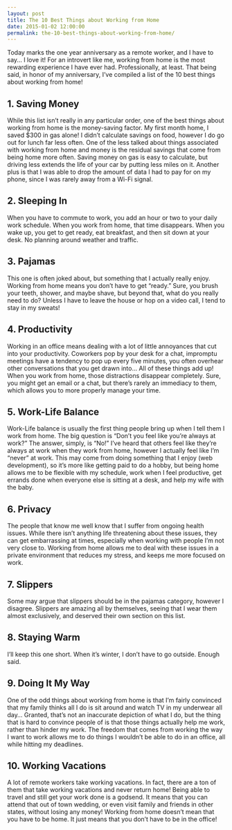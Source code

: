 ```yaml
---
layout: post
title: The 10 Best Things about Working from Home
date: 2015-01-02 12:00:00
permalink: the-10-best-things-about-working-from-home/
---
```

Today marks the one year anniversary as a remote worker, and I have to say… I love it! For an introvert like me, working from home is the most rewarding experience I have ever had. Professionally, at least. That being said, in honor of my anniversary, I’ve compiled a list of the 10 best things about working from home!

## 1. Saving Money

While this list isn’t really in any particular order, one of the best things about working from home is the money-saving factor. My first month home, I saved $300 in gas alone! I didn’t calculate savings on food, however I do go out for lunch far less often. One of the less talked about things associated with working from home and money is the residual savings that come from being home more often. Saving money on gas is easy to calculate, but driving less extends the life of your car by putting less miles on it. Another plus is that I was able to drop the amount of data I had to pay for on my phone, since I was rarely away from a Wi-Fi signal.

## 2. Sleeping In

When you have to commute to work, you add an hour or two to your daily work schedule. When you work from home, that time disappears. When you wake up, you get to get ready, eat breakfast, and then sit down at your desk. No planning around weather and traffic.

## 3. Pajamas

This one is often joked about, but something that I actually really enjoy. Working from home means you don’t have to get “ready.” Sure, you brush your teeth, shower, and maybe shave, but beyond that, what do you really need to do? Unless I have to leave the house or hop on a video call, I tend to stay in my sweats!

## 4. Productivity

Working in an office means dealing with a lot of little annoyances that cut into your productivity. Coworkers pop by your desk for a chat, impromptu meetings have a tendency to pop up every five minutes, you often overhear other conversations that you get drawn into… All of these things add up! When you work from home, those distractions disappear completely. Sure, you might get an email or a chat, but there’s rarely an immediacy to them, which allows you to more properly manage your time.

## 5. Work-Life Balance

Work-Life balance is usually the first thing people bring up when I tell them I work from home. The big question is “Don’t you feel like you’re always at work?” The answer, simply, is “No!” I’ve heard that others feel like they’re always at work when they work from home, however I actually feel like I’m “never” at work. This may come from doing something that I enjoy (web development), so it’s more like getting paid to do a hobby, but being home allows me to be flexible with my schedule, work when I feel productive, get errands done when everyone else is sitting at a desk, and help my wife with the baby.

## 6. Privacy

The people that know me well know that I suffer from ongoing health issues. While there isn’t anything life threatening about these issues, they can get embarrassing at times, especially when working with people I’m not very close to. Working from home allows me to deal with these issues in a private environment that reduces my stress, and keeps me more focused on work.

## 7. Slippers

Some may argue that slippers should be in the pajamas category, however I disagree. Slippers are amazing all by themselves, seeing that I wear them almost exclusively, and deserved their own section on this list.

## 8. Staying Warm

I’ll keep this one short. When it’s winter, I don’t have to go outside. Enough said.

## 9. Doing It My Way

One of the odd things about working from home is that I’m fairly convinced that my family thinks all I do is sit around and watch TV in my underwear all day… Granted, that’s not an inaccurate depiction of what I do, but the thing that is hard to convince people of is that those things actually help me work, rather than hinder my work. The freedom that comes from working the way I want to work allows me to do things I wouldn’t be able to do in an office, all while hitting my deadlines.

## 10. Working Vacations

A lot of remote workers take working vacations. In fact, there are a ton of them that take working vacations and never return home! Being able to travel and still get your work done is a godsend. It means that you can attend that out of town wedding, or even visit family and friends in other states, without losing any money! Working from home doesn’t mean that you have to be home. It just means that you don’t have to be in the office!
